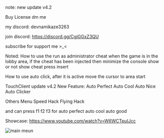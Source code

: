 note: new update v4.2

Buy License dm me

my discord: devnamikaze3263

join discord: https://discord.gg/CgjGGxZ3QU

subscribe for support me >_<

Noted: How to use the run as administrator cheat when the game is in the lobby area, if the cheat has been injected then minimize the console
show or not show cheat press insert

How to use auto click, after it is active move the cursor to area start

TouchClient update v4.2
New Feature:
Auto Perfect
Auto Cool
Auto Nice
Auto Clicker

Others Menu
Speed Hack
Flying Hack

and can press f1 f2 f3 for auto perfect auto cool auto good

Showcase:
https://www.youtube.com/watch?v=W6WCTpuIJcc

![main meun](https://github.com/user-attachments/assets/8586789d-a284-4f54-82b0-e82a93b7a2ff)



